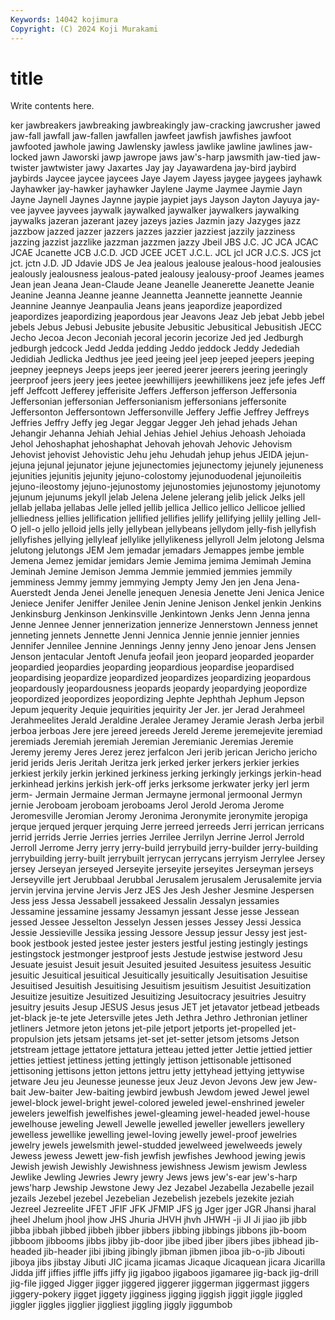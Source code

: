```yaml
---
Keywords: 14042 kojimura
Copyright: (C) 2024 Koji Murakami
---
```


# title

Write contents here.



ker jawbreakers jawbreaking jawbreakingly jaw-cracking jawcrusher jawed jaw-fall jawfall jaw-fallen
jawfallen jawfeet jawfish jawfishes jawfoot jawfooted jawhole jawing Jawlensky jawless
jawlike jawline jawlines jaw-locked jawn Jaworski jawp jawrope jaws jaw's-harp
jawsmith jaw-tied jaw-twister jawtwister jawy Jaxartes Jay jay Jayawardena jay-bird
jaybird jaybirds Jaycee jaycee jaycees Jaye Jayem Jayess jaygee jaygees
jayhawk Jayhawker jay-hawker jayhawker Jaylene Jayme Jaymee Jaymie Jayn Jayne
Jaynell Jaynes Jaynne jaypie jaypiet jays Jayson Jayton Jayuya jay-vee
jayvee jayvees jaywalk jaywalked jaywalker jaywalkers jaywalking jaywalks jazeran jazerant
jazey jazeys jazies Jazmin jazy Jazyges jazz jazzbow jazzed jazzer
jazzers jazzes jazzier jazziest jazzily jazziness jazzing jazzist jazzlike jazzman
jazzmen jazzy Jbeil JBS J.C. JC JCA JCAC JCAE Jcanette
JCB J.C.D. JCD JCEE JCET J.C.L. JCL jcl JCR J.C.S.
JCS jct jct. jctn J.D. JD Jdavie JDS Je Jea
jealous jealouse jealous-hood jealousies jealously jealousness jealous-pated jealousy jealousy-proof Jeames
jeames Jean jean Jeana Jean-Claude Jeane Jeanelle Jeanerette Jeanette Jeanie
Jeanine Jeanna Jeanne jeanne Jeannetta Jeannette jeannette Jeannie Jeannine Jeannye
Jeanpaulia Jeans jeans jeapordize jeapordized jeapordizes jeapordizing jeapordous jear Jeavons
Jeaz Jeb jebat Jebb jebel jebels Jebus Jebusi Jebusite jebusite
Jebusitic Jebusitical Jebusitish JECC Jecho Jecoa Jecon Jeconiah jecoral jecorin
jecorize Jed jed Jedburgh jedburgh jedcock Jedd Jedda jedding Jeddo
jeddock Jeddy Jedediah Jedidiah Jedlicka Jedthus jee jeed jeeing jeel
jeep jeeped jeepers jeeping jeepney jeepneys Jeeps jeeps jeer jeered
jeerer jeerers jeering jeeringly jeerproof jeers jeery jees jeetee jeewhillijers
jeewhillikens jeez jefe jefes Jeff jeff Jeffcott Jefferey jefferisite Jeffers
Jefferson jefferson Jeffersonia Jeffersonian jeffersonian Jeffersonianism jeffersonians jeffersonite Jeffersonton Jeffersontown
Jeffersonville Jeffery Jeffie Jeffrey Jeffreys Jeffries Jeffry Jeffy jeg Jegar
Jeggar Jegger Jeh jehad jehads Jehan Jehangir Jehanna Jehiah Jehial
Jehias Jehiel Jehius Jehoash Jehoiada Jehol Jehoshaphat jehoshaphat Jehovah jehovah
Jehovic Jehovism Jehovist jehovist Jehovistic Jehu jehu Jehudah jehup jehus
JEIDA jejun- jejuna jejunal jejunator jejune jejunectomies jejunectomy jejunely jejuneness
jejunities jejunitis jejunity jejuno-colostomy jejunoduodenal jejunoileitis jejuno-ileostomy jejuno-jejunostomy jejunostomies jejunostomy
jejunotomy jejunum jejunums jekyll jelab Jelena Jelene jelerang jelib jelick
Jelks jell jellab jellaba jellabas Jelle jelled jellib jellica Jellico
jellico Jellicoe jellied jelliedness jellies jellification jellified jellifies jellify jellifying
jellily jelling Jell-O jell-o jello jelloid jells jelly jellybean jellybeans
jellydom jelly-fish jellyfish jellyfishes jellying jellyleaf jellylike jellylikeness jellyroll Jelm
jelotong Jelsma jelutong jelutongs JEM Jem jemadar jemadars Jemappes jembe
jemble Jemena Jemez jemidar jemidars Jemie Jemima jemima Jemimah Jemina
Jeminah Jemine Jemison Jemma Jemmie jemmied jemmies jemmily jemminess Jemmy
jemmy jemmying Jempty Jemy Jen jen Jena Jena-Auerstedt Jenda Jenei
Jenelle jenequen Jenesia Jenette Jeni Jenica Jenice Jeniece Jenifer Jeniffer
Jenilee Jenin Jenine Jenison Jenkel jenkin Jenkins Jenkinsburg Jenkinson Jenkinsville
Jenkintown Jenks Jenn Jenna jenna Jenne Jennee Jenner jennerization jennerize
Jennerstown Jenness jennet jenneting jennets Jennette Jenni Jennica Jennie jennie
jennier jennies Jennifer Jennilee Jennine Jennings Jenny jenny Jeno jenoar
Jens Jensen Jenson jentacular Jentoft Jenufa jeofail jeon jeopard jeoparded
jeoparder jeopardied jeopardies jeoparding jeopardious jeopardise jeopardised jeopardising jeopardize jeopardized
jeopardizes jeopardizing jeopardous jeopardously jeopardousness jeopards jeopardy jeopardying jeopordize jeopordized
jeopordizes jeopordizing Jephte Jephthah Jephum Jepson Jepum jequerity Jequie jequirities
jequirity Jer Jer. jer Jerad Jerahmeel Jerahmeelites Jerald Jeraldine Jeralee
Jeramey Jeramie Jerash Jerba jerbil jerboa jerboas Jere jere jereed
jereeds Jereld Jereme jeremejevite jeremiad jeremiads Jeremiah jeremiah Jeremian Jeremianic
Jeremias Jeremie Jeremy jeremy Jeres Jerez jerez jerfalcon Jeri jerib
jerican Jericho jericho jerid jerids Jeris Jeritah Jeritza jerk jerked
jerker jerkers jerkier jerkies jerkiest jerkily jerkin jerkined jerkiness jerking
jerkingly jerkings jerkin-head jerkinhead jerkins jerkish jerk-off jerks jerksome jerkwater
jerky jerl jerm jerm- Jermain Jermaine Jerman Jermayne jermonal jermoonal
Jermyn jernie Jeroboam jeroboam jeroboams Jerol Jerold Jeroma Jerome Jeromesville
Jeromian Jeromy Jeronima Jeronymite jeronymite jeropiga jerque jerqued jerquer jerquing
Jerre jerreed jerreeds Jerri jerrican jerricans jerrid jerrids Jerrie Jerries
jerries Jerrilee Jerrilyn Jerrine Jerrol Jerrold Jerroll Jerrome Jerry jerry
jerry-build jerrybuild jerry-builder jerry-building jerrybuilding jerry-built jerrybuilt jerrycan jerrycans jerryism
Jerrylee Jersey jersey Jerseyan jerseyed Jerseyite jerseyite jerseyites Jerseyman jerseys
Jerseyville jert Jerubbaal Jerubbal Jerusalem jerusalem Jerusalemite jervia jervin jervina
jervine Jervis Jerz JES Jes Jesh Jesher Jesmine Jespersen Jess
jess Jessa Jessabell jessakeed Jessalin Jessalyn jessamies Jessamine jessamine jessamy
Jessamyn jessant Jesse jesse Jessean jessed Jessee Jesselton Jesselyn Jessen
jesses Jessey Jessi Jessica Jessie Jessieville Jessika jessing Jessore Jessup
jessur Jessy jest jest-book jestbook jested jestee jester jesters jestful
jesting jestingly jestings jestingstock jestmonger jestproof jests Jestude jestwise jestword
Jesu Jesuate jesuist Jesuit jesuit Jesuited jesuited Jesuitess jesuitess Jesuitic
jesuitic Jesuitical jesuitical Jesuitically jesuitically Jesuitisation Jesuitise Jesuitised Jesuitish Jesuitising
Jesuitism jesuitism Jesuitist Jesuitization Jesuitize jesuitize Jesuitized Jesuitizing Jesuitocracy jesuitries
Jesuitry jesuitry jesuits Jesup JESUS Jesus jesus JET jet jetavator
jetbead jetbeads jet-black je-te jete Jetersville jetes Jeth Jethra Jethro
Jethronian jetliner jetliners Jetmore jeton jetons jet-pile jetport jetports jet-propelled
jet-propulsion jets jetsam jetsams jet-set jet-setter jetsom jetsoms Jetson jetstream
jettage jettatore jettatura jetteau jetted jetter Jettie jettied jettier jetties
jettiest jettiness jetting jettingly jettison jettisonable jettisoned jettisoning jettisons jetton
jettons jettru jetty jettyhead jettying jettywise jetware Jeu jeu Jeunesse
jeunesse jeux Jeuz Jevon Jevons Jew jew Jew-bait Jew-baiter Jew-baiting
jewbird jewbush Jewdom jewed Jewel jewel jewel-block jewel-bright jewel-colored jeweled
jewel-enshrined jeweler jewelers jewelfish jewelfishes jewel-gleaming jewel-headed jewel-house jewelhouse jeweling
Jewell Jewelle jewelled jeweller jewellers jewellery jewelless jewellike jewelling jewel-loving
jewelly jewel-proof jewelries jewelry jewels jewelsmith jewel-studded jewelweed jewelweeds jewely
Jewess jewess Jewett jew-fish jewfish jewfishes Jewhood jewing jewis Jewish
jewish Jewishly Jewishness jewishness Jewism jewism Jewless Jewlike Jewling Jewries
Jewry jewry Jews jews jew's-ear jew's-harp jews'harp Jewship Jewstone Jewy
Jez Jezabel Jezabella Jezabelle jezail jezails Jezebel jezebel Jezebelian Jezebelish
jezebels jezekite jeziah Jezreel Jezreelite JFET JFIF JFK JFMIP JFS
jg Jger jger JGR Jhansi jharal jheel Jhelum jhool jhow
JHS Jhuria JHVH jhvh JHWH -ji JI Ji jiao jib
jibb jibba jibbah jibbed jibbeh jibber jibbers jibbing jibbings jibbons
jib-boom jibboom jibbooms jibbs jibby jib-door jibe jibed jiber jibers
jibes jibhead jib-headed jib-header jibi jibing jibingly jibman jibmen jiboa
jib-o-jib Jibouti jiboya jibs jibstay Jibuti JIC jicama jicamas Jicaque
Jicaquean jicara Jicarilla Jidda jiff jiffies jiffle jiffs jiffy jig
jigaboo jigaboos jigamaree jig-back jig-drill jig-file jigged Jigger jigger jiggered
jiggerer jiggerman jiggermast jiggers jiggery-pokery jigget jiggety jigginess jigging jiggish
jiggit jiggle jiggled jiggler jiggles jigglier jiggliest jiggling jiggly jiggumbob
